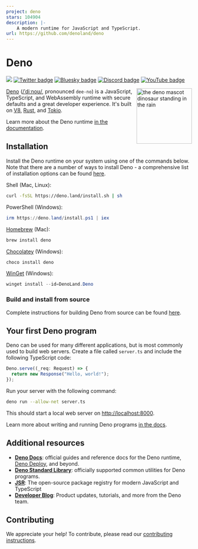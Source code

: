 ```yaml
---
project: deno
stars: 104904
description: |-
    A modern runtime for JavaScript and TypeScript.
url: https://github.com/denoland/deno
---
```


# Deno

[![](https://img.shields.io/crates/v/deno.svg)](https://crates.io/crates/deno)
[![Twitter badge][]][Twitter link] [![Bluesky badge][]][Bluesky link]
[![Discord badge][]][Discord link] [![YouTube badge][]][YouTube link]

<img align="right" src="https://deno.land/logo.svg" height="150px" alt="the deno mascot dinosaur standing in the rain">

[Deno](https://deno.com)
([/ˈdiːnoʊ/](https://ipa-reader.com/?text=%CB%88di%CB%90no%CA%8A), pronounced
`dee-no`) is a JavaScript, TypeScript, and WebAssembly runtime with secure
defaults and a great developer experience. It's built on [V8](https://v8.dev/),
[Rust](https://www.rust-lang.org/), and [Tokio](https://tokio.rs/).

Learn more about the Deno runtime
[in the documentation](https://docs.deno.com/runtime/manual).

## Installation

Install the Deno runtime on your system using one of the commands below. Note
that there are a number of ways to install Deno - a comprehensive list of
installation options can be found
[here](https://docs.deno.com/runtime/manual/getting_started/installation).

Shell (Mac, Linux):

```sh
curl -fsSL https://deno.land/install.sh | sh
```

PowerShell (Windows):

```powershell
irm https://deno.land/install.ps1 | iex
```

[Homebrew](https://formulae.brew.sh/formula/deno) (Mac):

```sh
brew install deno
```

[Chocolatey](https://chocolatey.org/packages/deno) (Windows):

```powershell
choco install deno
```

[WinGet](https://winstall.app/apps/DenoLand.Deno) (Windows):

```powershell
winget install --id=DenoLand.Deno
```

### Build and install from source

Complete instructions for building Deno from source can be found
[here](https://github.com/denoland/deno/blob/main/.github/CONTRIBUTING.md#building-from-source).

## Your first Deno program

Deno can be used for many different applications, but is most commonly used to
build web servers. Create a file called `server.ts` and include the following
TypeScript code:

```ts
Deno.serve((_req: Request) => {
  return new Response("Hello, world!");
});
```

Run your server with the following command:

```sh
deno run --allow-net server.ts
```

This should start a local web server on
[http://localhost:8000](http://localhost:8000).

Learn more about writing and running Deno programs
[in the docs](https://docs.deno.com/runtime/manual).

## Additional resources

- **[Deno Docs](https://docs.deno.com)**: official guides and reference docs for
  the Deno runtime, [Deno Deploy](https://deno.com/deploy), and beyond.
- **[Deno Standard Library](https://jsr.io/@std)**: officially supported common
  utilities for Deno programs.
- **[JSR](https://jsr.io/)**: The open-source package registry for modern
  JavaScript and TypeScript
- **[Developer Blog](https://deno.com/blog)**: Product updates, tutorials, and
  more from the Deno team.

## Contributing

We appreciate your help! To contribute, please read our
[contributing instructions](.github/CONTRIBUTING.md).

[Build status - Cirrus]: https://github.com/denoland/deno/workflows/ci/badge.svg?branch=main&event=push
[Build status]: https://github.com/denoland/deno/actions
[Twitter badge]: https://img.shields.io/twitter/follow/deno_land.svg?style=social&label=Follow
[Twitter link]: https://twitter.com/intent/follow?screen_name=deno_land
[Bluesky badge]: https://img.shields.io/badge/Follow-whitesmoke?logo=bluesky
[Bluesky link]: https://bsky.app/profile/deno.land
[YouTube badge]: https://img.shields.io/youtube/channel/subscribers/UCqC2G2M-rg4fzg1esKFLFIw?style=social
[YouTube link]: https://www.youtube.com/@deno_land
[Discord badge]: https://img.shields.io/discord/684898665143206084?logo=discord&style=social
[Discord link]: https://discord.gg/deno

